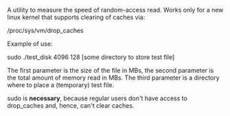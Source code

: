 A utility to measure the speed of random-access read.
Works only for a new linux kernel that supports clearing of caches via:

/proc/sys/vm/drop_caches

Example of use:

sudo ./test_disk 4096 128  [some directory to store test file]

The first parameter is the size of the file in MBs, the second parameter is the total amount of memory read in MBs. The third parameter is a directory where to place a (temporary) test file.



sudo is **necessary**, because regular users don't have access to drop_caches and, hence, can't clear caches.

